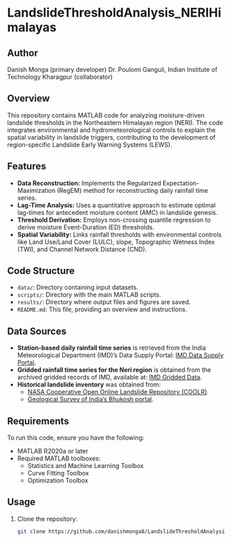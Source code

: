 # LandslideThresholdAnalysis_NERIHimalayas
## Author
Danish Monga (primary developer)
Dr. Poulomi Ganguli, Indian Institute of Technology Kharagpur (collaborator)
## Overview

This repository contains MATLAB code for analyzing moisture-driven landslide thresholds in the Northeastern Himalayan region (NERI). The code integrates environmental and hydrometeorological controls to explain the spatial variability in landslide triggers, contributing to the development of region-specific Landslide Early Warning Systems (LEWS).

## Features

- **Data Reconstruction:** Implements the Regularized Expectation-Maximization (RegEM) method for reconstructing daily rainfall time series.
- **Lag-Time Analysis:** Uses a quantitative approach to estimate optimal lag-times for antecedent moisture content (AMC) in landslide genesis.
- **Threshold Derivation:** Employs non-crossing quantile regression to derive moisture Event-Duration (ED) thresholds.
- **Spatial Variability:** Links rainfall thresholds with environmental controls like Land Use/Land Cover (LULC), slope, Topographic Wetness Index (TWI), and Channel Network Distance (CND).

## Code Structure

- `data/`: Directory containing input datasets.
- `scripts/`: Directory with the main MATLAB scripts.
- `results/`: Directory where output files and figures are saved.
- `README.md`: This file, providing an overview and instructions.

## Data Sources

- **Station-based daily rainfall time series** is retrieved from the India Meteorological Department (IMD)’s Data Supply Portal: [IMD Data Supply Portal](https://dsp.imdpune.gov.in/).
- **Gridded rainfall time series for the Neri region** is obtained from the archived gridded records of IMD, available at: [IMD Gridded Data](https://www.imdpune.gov.in/Clim_Pred_LRF_New/Grided_Data_Download.html).
- **Historical landslide inventory** was obtained from:
  - [NASA Cooperative Open Online Landslide Repository (COOLR)](https://catalog.data.gov/dataset/global-landslide-catalog-export).
  - [Geological Survey of India’s Bhukosh portal](https://bhukosh.gsi.gov.in/Bhukosh/).


## Requirements

To run this code, ensure you have the following:

- MATLAB R2020a or later
- Required MATLAB toolboxes:
  - Statistics and Machine Learning Toolbox
  - Curve Fitting Toolbox
  - Optimization Toolbox

## Usage

1. Clone the repository:
   ```bash
   git clone https://github.com/danishmonga8/LandslideThresholdAnalysis_NERIHimalayas.git

